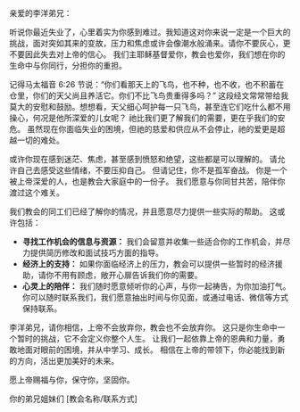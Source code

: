 亲爱的李洋弟兄：

听说你最近失业了，心里着实为你感到难过。我知道这对你来说一定是一个巨大的挑战，面对突如其来的变故，压力和焦虑或许会像潮水般涌来。请你不要灰心，更不要因此失去对上帝的信心。  我们主耶稣基督爱你，教会也爱你，我们想在你的生命中与你同行，分担你的重担。

记得马太福音 6:26 节说：“你们看那天上的飞鸟，也不种，也不收，也不积蓄在仓里，你们的天父尚且养活它。你们不比飞鸟贵重得多吗？”  这段经文常常带给我莫大的安慰和鼓励。想想看，天父细心呵护每一只飞鸟，甚至连它们吃什么都不用操心，何况是他所深爱的儿女呢？  祂比我们更了解我们的需要，更在乎我们的安危。  虽然现在你面临失业的困境，但祂的慈爱和供应从不会停止，祂的爱更是超越一切的难处。

或许你现在感到迷茫、焦虑，甚至感到愤怒和绝望，这些都是可以理解的。  请允许自己去感受这些情绪，不要压抑自己。  但请记住，你不是孤军奋战。  你是一个被上帝深爱的人，也是教会大家庭中的一份子。  我们愿意与你同甘共苦，陪伴你渡过这个难关。

我们教会的同工们已经了解你的情况，并且愿意尽力提供一些实际的帮助。  这或许包括：

* **寻找工作机会的信息与资源：** 我们会留意并收集一些适合你的工作机会，并尽力提供简历修改和面试技巧方面的指导。
* **经济上的支持：**  如果你面临经济上的压力，教会可以提供一些暂时的经济援助，请你不用有顾虑，敞开心扉告诉我们你的需要。
* **心灵上的陪伴：**  我们随时愿意倾听你的心声，与你一起祷告，为你加油打气。你可以随时联系我们，我们愿意抽出时间与你见面，或通过电话、微信等方式保持联系。


李洋弟兄，请你相信，上帝不会放弃你，教会也不会放弃你。  这只是你生命中一个暂时的挑战，它不会定义你整个人生。  让我们一起依靠上帝的恩典和力量，勇敢地面对眼前的困境，并从中学习、成长。  相信在上帝的带领下，你必能找到新的方向，活出更加美好的未来。

愿上帝赐福与你，保守你，坚固你。

你的弟兄姐妹们
[教会名称/联系方式]
